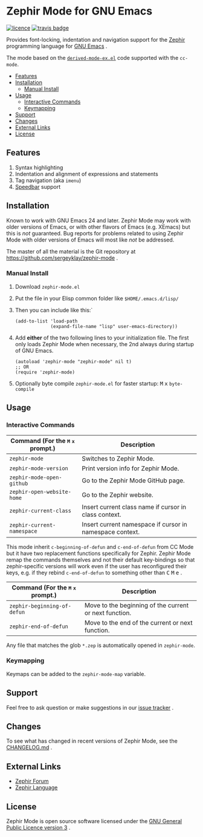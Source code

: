 # Zephir Mode for GNU Emacs

[![licence][license-badge]][license]
[![travis badge][travis-badge]][travis-link]

Provides font-locking, indentation and navigation support for the
[Zephir][zephir] programming language for [GNU Emacs][emacs] .

The mode based on the [`derived-mode-ex.el`][derived-mode] code
supported with the `cc-mode`.

- [Features](#features)
- [Installation](#installation)
  - [Manual Install](#manual-install)
- [Usage](#usage)
  - [Interactive Commands](#interactive-commands)
  - [Keymapping](#keymapping)
- [Support](#support)
- [Changes](#changes)
- [External Links](#external-links)
- [License](#license)

## Features

1. Syntax highlighting
2. Indentation and alignment of expressions and statements
3. Tag navigation (aka `imenu`)
4. [Speedbar][speedbar] support

## Installation

Known to work with GNU Emacs 24 and later. Zephir Mode may work with older
versions of Emacs, or with other flavors of Emacs (e.g. XEmacs) but this is
_not_ guaranteed. Bug reports for problems related to using Zephir Mode with
older versions of Emacs will most like _not_ be addressed.

The master of all the material is the Git repository at
https://github.com/sergeyklay/zephir-mode .

### Manual Install

1. Download `zephir-mode.el`

2. Put the file in your Elisp common folder like `$HOME/.emacs.d/lisp/`

3. Then you can include like this:`
   ```elisp
   (add-to-list 'load-path
                (expand-file-name "lisp" user-emacs-directory))
   ```
4. Add **either** of the two following lines to your initialization file.
   The first only loads Zephir Mode when necessary, the 2nd always during
   startup of GNU Emacs.
   ```elisp
   (autoload 'zephir-mode "zephir-mode" nil t)
   ;; OR
   (require 'zephir-mode)
   ```
5. Optionally byte compile `zephir-mode.el` for faster startup:
   <kbd>M</kbd> <kbd>x</kbd> `byte-compile`

## Usage

### Interactive Commands

| Command (For the <kbd>M</kbd> <kbd>x</kbd> prompt.) | Description |
| --- | --- |
| `zephir-mode` | Switches to Zephir Mode. |
| `zephir-mode-version` | Print version info for Zephir Mode. |
| `zephir-mode-open-github` | Go to the Zephir Mode GitHub page. |
| `zephir-open-website-home` | Go to the Zephir website. |
| `zephir-current-class` | Insert current class name if cursor in class context. |
| `zephir-current-namespace` | Insert current namespace if cursor in namespace context. |

This mode inherit `c-beginning-of-defun` and `c-end-of-defun` from CC Mode but
it have two replacement functions specifically for Zephir.  Zephir Mode remap
the commands themselves and not their default key-bindings so that
zephir-specific versions will work even if the user has reconfigured their keys,
e.g. if they rebind `c-end-of-defun` to something other than
<kbd>C</kbd> <kbd>M</kbd> <kbd>e</kbd> .

| Command (For the <kbd>M</kbd> <kbd>x</kbd> prompt.) | Description |
| --- | --- |
| `zephir-beginning-of-defun` | Move to the beginning of the current or next function. |
| `zephir-end-of-defun` | Move to the end of the current or next function. |

Any file that matches the glob `*.zep` is automatically opened in `zephir-mode`.

### Keymapping

Keymaps can be added to the `zephir-mode-map` variable.

## Support

Feel free to ask question or make suggestions in our [issue tracker][issues] .

## Changes

To see what has changed in recent versions of Zephir Mode,
see the [CHANGELOG.md][changelog] .

## External Links

* [Zephir Forum][forum]
* [Zephir Language][language]

## License

Zephir Mode is open source software licensed under the
[GNU General Public Licence version 3][license] .

[license-badge]: https://img.shields.io/badge/license-GPL_3-green.svg
[license]: https://www.gnu.org/licenses/gpl-3.0.txt
[speedbar]: https://www.gnu.org/software/emacs/manual/html_node/emacs/Speedbar.html
[emacs]: https://www.gnu.org/software/emacs/
[zephir]: https://zephir-lang.com
[travis-badge]: https://api.travis-ci.org/sergeyklay/zephir-mode.svg
[travis-link]: https://travis-ci.org/sergeyklay/zephir-mode
[derived-mode]: http://cc-mode.sourceforge.net/derived-mode-ex.el
[changelog]: ./CHANGELOG.md
[issues]: https://github.com/sergeyklay/zephir-mode/issues
[forum]: https://forum.zephir-lang.com
[language]: https://zephir-lang.com
